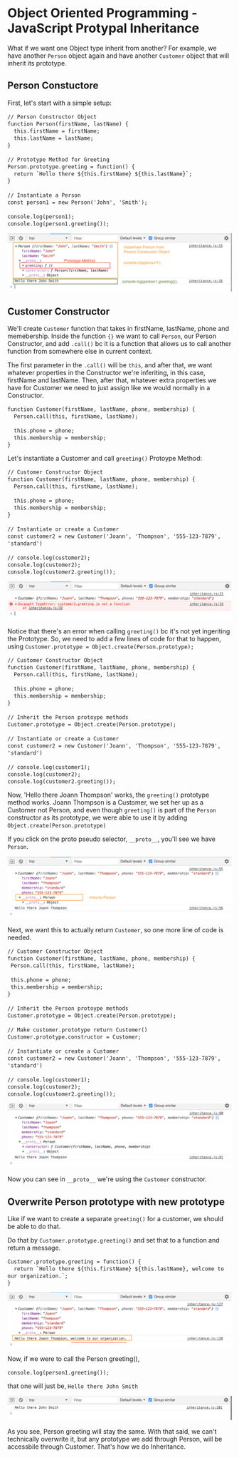 # Object Oriented Programming - JavaScript Protypal Inheritance

What if we want one Object type inherit from another? For example, we have another ```Person``` object again and have another ```Customer``` object that will inherit its prototype. 

## Person Constuctore

First, let's start with a simple setup:

```
// Person Constructor Object
function Person(firstName, lastName) {
  this.firstName = firstName;
  this.lastName = lastName;
}

// Prototype Method for Greeting
Person.prototype.greeting = function() {
  return `Hello there ${this.firstName} ${this.lastName}`;
}

// Instantiate a Person
const person1 = new Person('John', 'Smith');

console.log(person1);
console.log(person1.greeting());
```

<kbd>![alt text](img/greeting.png "screenshot")</kbd>

## Customer Constructor

We'll create ```Customer``` function that takes in firstName, lastName, phone and memebership. Inside the function ```{}``` we want to call ```Person```, our Person Constructor, and add ```.call()``` bc it is a function that allows us to call another function from somewhere else in current context.

The first parameter in the ```.call()``` will be ```this```, and after that, we want whatever properties in the Constructor we're inferiting, in this case, firstName and lastName. Then, after that, whatever extra properties we have for Customer we need to just assign like we would normally in a Constructor.

```
function Customer(firstName, lastName, phone, membership) {
  Person.call(this, firstName, lastName);

  this.phone = phone;
  this.membership = membership;
}
```

Let's instantiate a Customer and call ```greeting()``` Protoype Method:

```
// Customer Constructor Object
function Customer(firstName, lastName, phone, membership) {
  Person.call(this, firstName, lastName);

  this.phone = phone;
  this.membership = membership;
}

// Instantiate or create a Customer
const customer2 = new Customer('Joann', 'Thompson', '555-123-7879', 'standard')

// console.log(customer2);
console.log(customer2);
console.log(customer2.greeting());
```

<kbd>![alt text](img/protometherror.png "screenshot")</kbd>

Notice that there's an error when calling ```greeting()``` bc it's not yet ingeriting the Prototype. So, we need to add a few lines of code for that to happen, using ```Customer.prototype = Object.create(Person.prototype);```

```
// Customer Constructor Object
function Customer(firstName, lastName, phone, membership) {
  Person.call(this, firstName, lastName);

  this.phone = phone;
  this.membership = membership;
}

// Inherit the Person protoype methods
Customer.prototype = Object.create(Person.prototype);

// Instantiate or create a Customer
const customer2 = new Customer('Joann', 'Thompson', '555-123-7879', 'standard')

// console.log(customer1);
console.log(customer2);
console.log(customer2.greeting());
```

Now, 'Hello there Joann Thompson' works, the ```greeting()``` prototype method works. Joann Thompson is a Customer, we set her up as a Customer not Person, and even though ```greeting()``` is part of the ```Person``` constructor as its prototype, we were able to use it by adding ```Object.create(Person.prototype)```

If you click on the proto pseudo selector, ```__proto__```, you'll see we have ```Person```.

<kbd>![alt text](img/inheritpers.png "screenshot")</kbd>

 Next, we want this to actually return ```Customer```, so one more line of code is needed.

 ```
 // Customer Constructor Object
function Customer(firstName, lastName, phone, membership) {
  Person.call(this, firstName, lastName);

  this.phone = phone;
  this.membership = membership;
}

// Inherit the Person protoype methods
Customer.prototype = Object.create(Person.prototype);

// Make customer.prototype return Customer()
Customer.prototype.constructor = Customer;

// Instantiate or create a Customer
const customer2 = new Customer('Joann', 'Thompson', '555-123-7879', 'standard')

// console.log(customer1);
console.log(customer2);
console.log(customer2.greeting());
```

<kbd>![alt text](img/custproto.png "screenshot")</kbd>

Now you can see in ```__proto__``` we're using the ```Customer``` constructor.

## Overwrite Person prototype with new prototype

Like if we want to create a separate ```greeting()``` for a customer, we should be able to do that.

Do that by ```Customer.prototype.greeting()``` and set that to a function and return a message.

```
Customer.prototype.greeting = function() {
  return `Hello there ${this.firstName} ${this.lastName}, welcome to our organization.`;
}
```

<kbd>![alt text](img/callcustgreet.png "screenshot")</kbd>

Now, if we were to call the Person greeting(),

```
console.log(person1.greeting());
```

that one will just be, ```Hello there John Smith```

<kbd>![alt text](img/callpersgreet.png "screenshot")</kbd>

As you see, Person greeting will stay the same. With that said, we can't technically overwrite it, but any prototype we add through Person, will be accessbile through Customer. That's how we do Inheritance.
